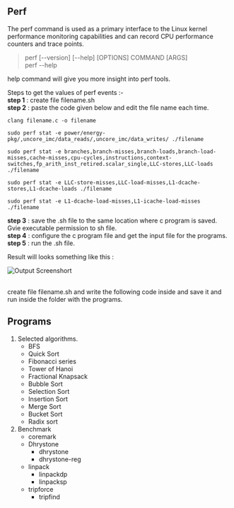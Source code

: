 

## Perf
The perf command is used as a primary interface to the Linux kernel performance monitoring capabilities and can record CPU performance counters and trace points. <br />

>perf [--version] [--help] [OPTIONS] COMMAND [ARGS] <br />
>perf --help

help command will give you more insight into perf tools.<br/>

Steps to get the values of perf events :- <br/>
**step 1** : create file filename.sh <br/>
**step 2** : paste the code given below and edit the file name each time.


```
clang filename.c -o filename

sudo perf stat -e power/energy-pkg/,uncore_imc/data_reads/,uncore_imc/data_writes/ ./filename

sudo perf stat -e branches,branch-misses,branch-loads,branch-load-misses,cache-misses,cpu-cycles,instructions,context-switches,fp_arith_inst_retired.scalar_single,LLC-stores,LLC-loads ./filename

sudo perf stat -e LLC-store-misses,LLC-load-misses,L1-dcache-stores,L1-dcache-loads ./filename  

sudo perf stat -e L1-dcache-load-misses,L1-icache-load-misses ./filename
```
**step 3** : save the .sh file to the same location where c program is saved. Gvie executable permission to sh file. <br/>
**step 4** : configure the c program file and get the input file for the programs.<br/>
**step 5** : run the .sh file.<br/>

Result will looks something like this : <br/>

![Output Screenshort](https://github.com/theAnkitt/program_classification_perf/tree/main/output.jpeg?raw=true) <br/>



<br/>
create file filename.sh and write the following code inside and save it and run inside the folder with the programs. <br/>



## Programs

1. Selected algorithms.
    * BFS
    * Quick Sort
    * Fibonacci series
    * Tower of Hanoi
    * Fractional Knapsack
    * Bubble Sort
    * Selection Sort
    * Insertion Sort
    * Merge Sort
    * Bucket Sort
    * Radix sort
2. Benchmark
    * coremark
    * Dhrystone
        *   dhrystone
        *   dhrystone-reg
    * linpack
        *   linpackdp
        *   linpacksp
    * tripforce
        *   tripfind

